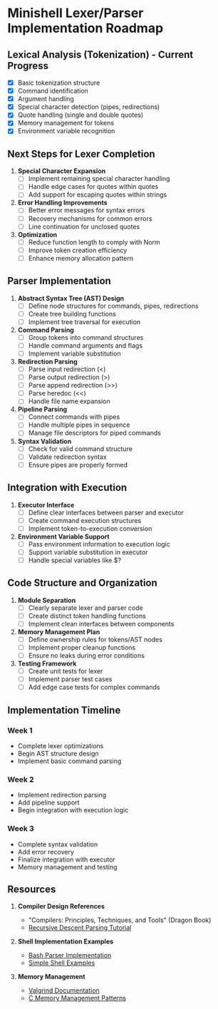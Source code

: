 # Minishell Lexer/Parser Implementation Roadmap

## Lexical Analysis (Tokenization) - Current Progress

- [x] Basic tokenization structure
- [x] Command identification
- [x] Argument handling
- [x] Special character detection (pipes, redirections)
- [x] Quote handling (single and double quotes)
- [x] Memory management for tokens
- [x] Environment variable recognition

## Next Steps for Lexer Completion

1. **Special Character Expansion**
   - [ ] Implement remaining special character handling
   - [ ] Handle edge cases for quotes within quotes
   - [ ] Add support for escaping quotes within strings

2. **Error Handling Improvements**
   - [ ] Better error messages for syntax errors
   - [ ] Recovery mechanisms for common errors
   - [ ] Line continuation for unclosed quotes

3. **Optimization**
   - [ ] Reduce function length to comply with Norm
   - [ ] Improve token creation efficiency
   - [ ] Enhance memory allocation pattern

## Parser Implementation

1. **Abstract Syntax Tree (AST) Design**
   - [ ] Define node structures for commands, pipes, redirections
   - [ ] Create tree building functions
   - [ ] Implement tree traversal for execution

2. **Command Parsing**
   - [ ] Group tokens into command structures
   - [ ] Handle command arguments and flags
   - [ ] Implement variable substitution

3. **Redirection Parsing**
   - [ ] Parse input redirection (<)
   - [ ] Parse output redirection (>)
   - [ ] Parse append redirection (>>)
   - [ ] Parse heredoc (<<)
   - [ ] Handle file name expansion

4. **Pipeline Parsing**
   - [ ] Connect commands with pipes
   - [ ] Handle multiple pipes in sequence
   - [ ] Manage file descriptors for piped commands

5. **Syntax Validation**
   - [ ] Check for valid command structure
   - [ ] Validate redirection syntax
   - [ ] Ensure pipes are properly formed

## Integration with Execution

1. **Executor Interface**
   - [ ] Define clear interfaces between parser and executor
   - [ ] Create command execution structures
   - [ ] Implement token-to-execution conversion

2. **Environment Variable Support**
   - [ ] Pass environment information to execution logic
   - [ ] Support variable substitution in executor
   - [ ] Handle special variables like $?

## Code Structure and Organization

1. **Module Separation**
   - [ ] Clearly separate lexer and parser code
   - [ ] Create distinct token handling functions
   - [ ] Implement clean interfaces between components

2. **Memory Management Plan**
   - [ ] Define ownership rules for tokens/AST nodes
   - [ ] Implement proper cleanup functions
   - [ ] Ensure no leaks during error conditions

3. **Testing Framework**
   - [ ] Create unit tests for lexer
   - [ ] Implement parser test cases
   - [ ] Add edge case tests for complex commands

## Implementation Timeline

### Week 1
- Complete lexer optimizations
- Begin AST structure design
- Implement basic command parsing

### Week 2
- Implement redirection parsing
- Add pipeline support
- Begin integration with execution logic

### Week 3
- Complete syntax validation
- Add error recovery
- Finalize integration with executor
- Memory management and testing

## Resources

1. **Compiler Design References**
   - "Compilers: Principles, Techniques, and Tools" (Dragon Book)
   - [Recursive Descent Parsing Tutorial](https://www.engr.mun.ca/~theo/Misc/exp_parsing.htm)

2. **Shell Implementation Examples**
   - [Bash Parser Implementation](https://git.savannah.gnu.org/cgit/bash.git/tree/parse.y)
   - [Simple Shell Examples](https://github.com/brenns10/lsh)

3. **Memory Management**
   - [Valgrind Documentation](https://valgrind.org/docs/manual/mc-manual.html)
   - [C Memory Management Patterns](https://www.cs.yale.edu/homes/aspnes/pinewiki/C(2f)Debugging.html)
